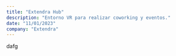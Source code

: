 ```yaml
---
title: "Extendra Hub"
description: "Entorno VR para realizar coworking y eventos."
date: "11/01/2023"
company: "Extendra"
---
```

dafg